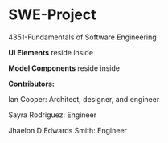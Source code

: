 # SWE-Project
4351-Fundamentals of Software Engineering

**UI Elements** reside inside 

**Model Components** reside inside 

**Contributors:**

Ian Cooper: Architect, designer, and engineer

Sayra Rodriguez: Engineer

Jhaelon D Edwards Smith: Engineer



